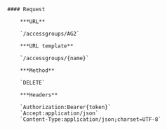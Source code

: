     #### Request

        ***URL**

        `/accessgroups/AG2`

        ***URL template**

        `/accessgroups/{name}`

        ***Method**

        `DELETE`

        ***Headers**

        `Authorization:Bearer{token}`
        `Accept:application/json`
        `Content-Type:application/json;charset=UTF-8`
